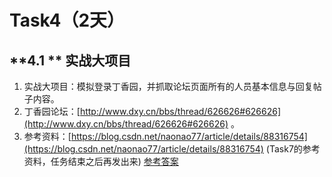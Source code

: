 # Task4（2天）
## **4.1 ** 实战大项目
1. 实战大项目：模拟登录丁香园，并抓取论坛页面所有的人员基本信息与回复帖子内容。
2. 丁香园论坛：[http://www.dxy.cn/bbs/thread/626626#626626](http://www.dxy.cn/bbs/thread/626626#626626) 。
3. 参考资料：[https://blog.csdn.net/naonao77/article/details/88316754](https://blog.csdn.net/naonao77/article/details/88316754)  (Task7的参考资料，任务结束之后再发出来)
[参考答案](./../参考答案)